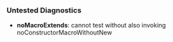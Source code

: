 ### Untested Diagnostics

-   **noMacroExtends**: cannot test without also invoking noConstructorMacroWithoutNew
